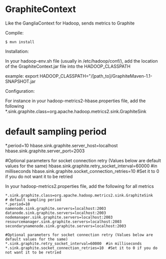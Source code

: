 GraphiteContext
===============

Like the GangliaContext for Hadoop, sends metrics to Graphite

Compile:

    $ mvn install

Installation:

In your hadoop-env.sh file (usually in /etc/hadoop/conf/), add the location of the GraphiteContext.jar file into the HADOOP_CLASSPATH

example: export HADOOP_CLASSPATH="/[path_to]/GraphiteMaven-1.1-SNAPSHOT.jar

Configuration:

For instance in your hadoop-metrics2-hbase.properties file, add the following
*.sink.graphite.class=org.apache.hadoop.metrics2.sink.GraphiteSink
# default sampling period
*.period=10
hbase.sink.graphite.server\_host=localhost
hbase.sink.graphite.server\_port=2003

#Optional parameters for socket connection retry (Values below are default values for the same)
hbase.sink.graphite.retry\_socket\_interval=60000  #in milliseconds
hbase.sink.graphite.socket\_connection\_retries=10  #Set it to 0 if you do not want it to be retried


In your hadoop-metrics2.properties file, add the following for all metrics

	*.sink.graphite.class=org.apache.hadoop.metrics2.sink.GraphiteSink
	# default sampling period
	*.period=10
	namenode.sink.graphite.servers=localhost:2003
	datanode.sink.graphite.servers=localhost:2003
	nodemanager.sink.graphite.servers=localhost:2003
	resourcemanager.sink.graphite.servers=localhost:2003
	secondarynamenode.sink.graphite.servers=localhost:2003

	#Optional parameters for socket connection retry (Values below are default values for the same)
	*.sink.graphite.retry_socket_interval=60000  #in milliseconds
	*.sink.graphite.socket_connection_retries=10  #Set it to 0 if you do not want it to be retried
	
	
